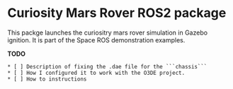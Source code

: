 # Curiosity Mars Rover ROS2 package

This packge launches the curiositry mars rover simulation in Gazebo ignition. It is part of the Space ROS demonstration examples.

**TODO**

    * [ ] Description of fixing the .dae file for the ```chassis```
    * [ ] How I configured it to work with the O3DE project.
    * [ ] How to instructions